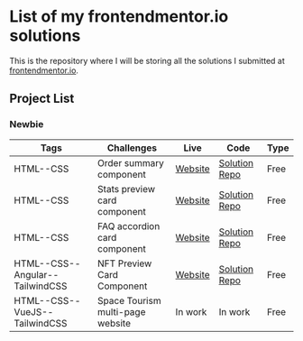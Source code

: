 # List of my frontendmentor.io solutions

This is the repository where I will be storing all the solutions I submitted at [frontendmentor.io](https://www.frontendmentor.io/profile/jlmcabral).

## Project List

### Newbie

| Tags      | Challenges                   | Live                                                                        | Code                                                                                                                   | Type |
| --------- | ---------------------------- | --------------------------------------------------------------------------- | ---------------------------------------------------------------------------------------------------------------------- | ---- |
| HTML--CSS | Order summary component      | [Website](https://jlmcabral-order-summary-component-main.netlify.app)       | [Solution Repo](https://github.com/jlmcabral/frontendmentor.io-challenges/tree/main/order-summary-component-main)      | Free |
| HTML--CSS | Stats preview card component | [Website](https://jlmcabral-stats-preview-card-component-main.netlify.app/) | [Solution Repo](https://github.com/jlmcabral/frontendmentor.io-challenges/tree/main/stats-preview-card-component-main) | Free |
| HTML--CSS | FAQ accordion card component | [Website](https://jlmcabral-faq-accordion-card-main.netlify.app/)           | [Solution Repo](https://github.com/jlmcabral/frontendmentor.io-challenges/tree/main/faq-accordion-card-main)           | Free |
| HTML--CSS--Angular--TailwindCSS | NFT Preview Card Component | [Website](https://jlmcabral-tailwind-nft-preview.netlify.app/)           | [Solution Repo](https://github.com/jlmcabral/frontendmentor.io-challenges/tree/main/tailwind-nft-preview)           | Free |
| HTML--CSS--VueJS--TailwindCSS | Space Tourism multi-page website | In work | In work | Free |
